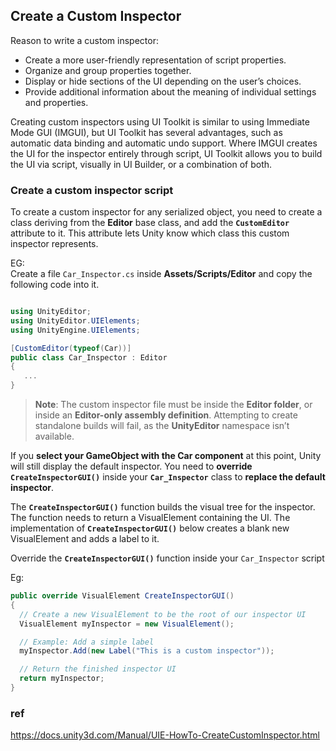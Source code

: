 ## Create a Custom Inspector

Reason to write a custom inspector:

- Create a more user-friendly representation of script properties.
- Organize and group properties together.
- Display or hide sections of the UI depending on the user’s choices.
- Provide additional information about the meaning of individual settings and properties.

Creating custom inspectors using UI Toolkit is similar to using Immediate Mode GUI (IMGUI), but UI Toolkit has several advantages, such as automatic data binding and automatic undo support. Where IMGUI creates the UI for the inspector entirely through script, UI Toolkit allows you to build the UI via script, visually in UI Builder, or a combination of both.

### Create a custom inspector script
To create a custom inspector for any serialized object, you need to create a class deriving from the **Editor** base class, and add the **`CustomEditor`** attribute to it. This attribute lets Unity know which class this custom inspector represents.

EG: \
Create a file `Car_Inspector.cs` inside **Assets/Scripts/Editor** and copy the following code into it.

```cs

using UnityEditor;
using UnityEditor.UIElements;
using UnityEngine.UIElements;

[CustomEditor(typeof(Car))]
public class Car_Inspector : Editor
{
   ...
}

```
> **Note**: The custom inspector file must be inside the **Editor folder**, or inside an **Editor-only assembly definition**. Attempting to create standalone builds will fail, as the **UnityEditor** namespace isn’t available.

If you **select your GameObject with the Car component** at this point, Unity will still display the default inspector. You need to **override `CreateInspectorGUI()`** inside your **`Car_Inspector`** class to **replace the default inspector**.

The **`CreateInspectorGUI()`** function builds the visual tree for the inspector. The function needs to return a VisualElement containing the UI. The implementation of **`CreateInspectorGUI()`** below creates a blank new VisualElement and adds a label to it.

Override the **`CreateInspectorGUI()`** function inside your `Car_Inspector` script 

Eg:

```cs
public override VisualElement CreateInspectorGUI()
{
  // Create a new VisualElement to be the root of our inspector UI
  VisualElement myInspector = new VisualElement();

  // Example: Add a simple label
  myInspector.Add(new Label("This is a custom inspector"));

  // Return the finished inspector UI
  return myInspector;
}

```


### ref 
https://docs.unity3d.com/Manual/UIE-HowTo-CreateCustomInspector.html



